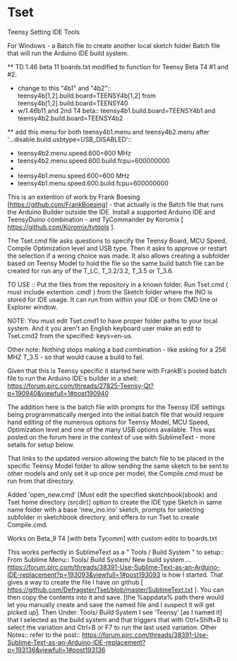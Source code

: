 # Tset
Teensy Setting IDE Tools

For Windows - a Batch file to create another local sketch folder Batch file that will run the Arduino IDE build system.

** TD 1.46 beta 11 boards.txt modified to function for Teensy Beta T4 #1 and #2.
* change to this "4b1" and "4b2":: teensy4b[1,2].build.board=TEENSY4b[1,2] from teensy4b[1,2].build.board=TEENSY40
* w/1.46b11 and 2nd T4 beta:: teensy4b1.build.board=TEENSY4b1 and teensy4b2.build.board=TEENSY4b2

** add this menu for both teensy4b1.menu and teensy4b2.menu after '...disable.build.usbtype=USB_DISABLED'::
* teensy4b2.menu.speed.600=600 MHz
* teensy4b2.menu.speed.600.build.fcpu=600000000
*
* teensy4b1.menu.speed.600=600 MHz
* teensy4b1.menu.speed.600.build.fcpu=600000000

This is an extention of work by Frank Boesing [https://github.com/FrankBoesing]  - that actually is the Batch file that runs the Arduino Builder outside the IDE. Install a supported Arduino IDE and TeensyDuino combination - and TyCommander by Koromix [ https://github.com/Koromix/tytools ].

The Tset.cmd file asks questions to specify the Teensy Board, MCU Speed, Compile Optimization level and USB type. Then it asks to approve or restart the selection if a wrong choice was made.  It also allows creating a subfolder based on Teensy Model to hold the file so the same build batch file can be created for run any of the T_LC, T_3.2/3.2, T_3.5 or T_3.6.

TO USE :: Put the files from the repository in a known folder.
Run Tset.cmd ( must include extention .cmd! ) from the Sketch folder where the INO is stored for IDE usage.  It can run from within your IDE or from CMD line or Explorer window.

NOTE: You must edit Tset.cmd1 to have proper folder paths to your local system. And it you aren't an English keyboard user make an edit to Tset.cmd2 from the specified: keys=en-us.

Other note: Nothing stops making a bad combination - like asking for a 256 MHZ T_3.5 - so that would cause a build to fail.

Given that this is Teensy specific it started here with FrankB's posted batch file to run the Arduino IDE's builder in a shell: https://forum.pjrc.com/threads/27825-Teensy-Qt?p=190940&viewfull=1#post190940

The addition here is the batch file with prompts for the Teensy IDE settings being programmatically merged into the initial batch file that would require hand editing of the numerous options for Teensy Model, MCU Speed, Optimization level and one of the many USB options available.  This was posted on the forum here in the context of use with SublimeText - more setails for setup below.

That links to the updated version allowing the batch file to be placed in the specific Teensy Model folder to allow sending the same sketch to be sent to other models and only set it up once per model, the Compile.cmd must be run from that directory.

Added 'open_new.cmd' [Must edit the specified sketchbook(sbook) and Tset home directory (srcdir)] option to create the IDE type Sketch in same name folder with a base 'new_ino.ino' sketch, prompts for selecting subfolder in sketchbook directory, and offers to run Tset to create Compile.cmd.

Works on Beta_9 T4 [with beta Tycomm] with custom edits to boards.txt

This works perfectly in SublimeText as a " Tools / Build System " to setup::
From Sublime Menu:: Tools/ Build System/ New build system … https://forum.pjrc.com/threads/38391-Use-Sublime-Text-as-an-Arduino-IDE-replacement?p=193093&viewfull=1#post193093 is how I started.  That gives a way to create the file I have on github [ https://github.com/Defragster/Tset/blob/master/SublimeText.txt ]. You can then copy the contents into it and save.  [the %appdata% path there would let you manually create and save the named file and I suspect it will get picked up].  Then Under: Tools/ Build System I see ‘Teensy’ [as I named it] that I selected as the build system and that triggers that with Ctrl+Shift+B to select the variation and Ctrl+B or F7 to run the last used variation.  Other Notes:: refer to the post:: https://forum.pjrc.com/threads/38391-Use-Sublime-Text-as-an-Arduino-IDE-replacement?p=193136&viewfull=1#post193136
